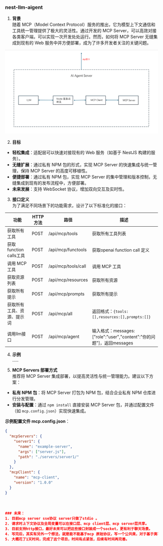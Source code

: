 ### nest-llm-aigent
1. **背景**  
随着 MCP（Model Context Protocol）服务的推出，它为模型上下文通信和工具统一管理提供了极大的灵活性。通过开发的 MCP Server，可以高效对接各类客户端，可以实现一次开发处处运行。然而，如何将 MCP Server 无缝集成到现有的 Web 服务中并方便部署，成为了许多开发者关注的关键问题。

<img src="./jg.png" />

2. **目标**  
- **轻松集成**：适配层可以快速对接现有的 Web 服务（如基于 NestJS 构建的服务）。
- **无缝扩展**：通过私有 NPM 包的形式，实现 MCP Server 的快速集成与统一管理，保持 MCP Server 的高度可移植性。
- **便捷部署**：通过私有 NPM 包，实现 MCP Server 的集中管理和版本控制，无缝集成到现有的发布流程中，方便部署。
- **未来发展**：支持 WebSocket 协议，增加双向交互及实时性。

3. **接口定义**  
为了满足不同场景下的功能需求，设计了以下标准化的接口：

| 功能                      | HTTP 方法 | 路径                   | 描述                          |
|---------------------------|-----------|------------------------|-------------------------------|
| 获取所有工具               | POST      | /api/mcp/tools             | 获取所有工具列表              |
| 获取function calls工具               | POST      | /api/mcp/functools             | 获取openai function call 定义              |
| 调用 MCP 工具              | POST      | /api/mcp/tools/call        | 调用 MCP 工具                 |
| 获取资源列表               | POST      | /api/mcp/resources         | 获取所有资源                  |
| 获取所有提示               | POST      | /api/mcp/prompts           | 获取所有提示                  |
| 获取所有工具、资源、提示词 | POST      | /api/mcp/all               | 返回格式：`{tools:[],resources:[],prompts:[]}` |
| 调用llm接口 | POST      | /api/mcp/agent               | 输入格式：messages:["role":"user","content":"你的问题"]，返回messages |

4. **示例**  
.....

5. **MCP Servers 部署方式**  
推荐将 MCP Server 集成部署，以提高灵活性与统一管理能力。建议以下方案：
- **私有 NPM 包**：将 MCP Server 打包为 NPM 包，结合企业私有 NPM 仓库进行分发管理。
- **安装与配置**：通过 `npm install` 直接安装 MCP Server 包，并通过配置文件（如 `mcp.config.json`）实现快速集成。

**示例配置文件 mcp.config.json**：
```json
{
  "mcpServers": {
    "server1": {
      "name": "example-server",
      "args": ["server.js"],
      "path": "./servers/server1/"
    }
  },
  "mcpClient": {
    "name": "mcp-client",
    "version": "1.0.0"
  }
}



### 未来：
1. 目前mcp server sse协议 server只做了stdio 。
2. 请求时上下文协议及全局变量可以在接口层、mcp client层、mcp server层共享。
3. 目前支持http接口，最好未来可以把这些接口封装成一个socket，更有利于聊天场景。
4. 写完后，其实有另外一个想法，就是能不能基于mcp 原始协议，写一个公共类，对于基于类写的mcp server,编译后不仅支持mcp client的调用，也可以支持引入模块后的，函数调用。这可能是另外一个项目。
5. 大概花了1天时间，完成了这个项目，时间有点紧张，后续有时间再完善。

